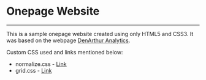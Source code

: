 # Onepage Website

---

This is a sample onepage website created using only HTML5 and CSS3. It was based on the webpage [DenArthur Analytics](https://www.denarthur.com/).

Custom CSS used and links mentioned below:

- normalize.css - [Link](https://necolas.github.io/normalize.css/)
- grid.css - [Link](http://www.responsivegridsystem.com/)
